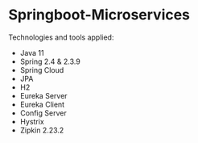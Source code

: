 # Springboot-Microservices

Technologies and tools applied: 

- Java 11
- Spring 2.4 & 2.3.9
- Spring Cloud
- JPA 
- H2
- Eureka Server
- Eureka Client
- Config Server
- Hystrix
- Zipkin 2.23.2
